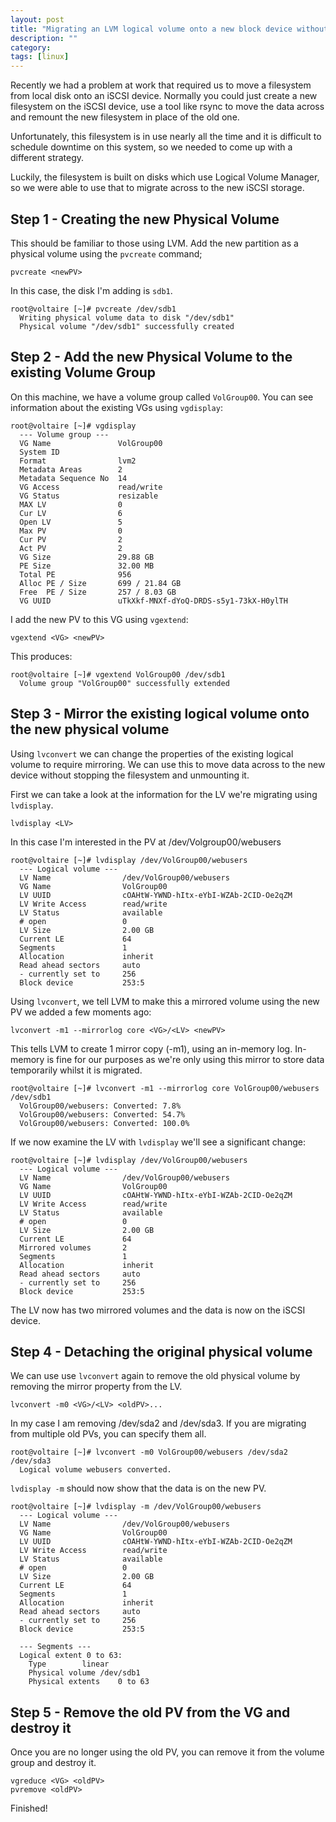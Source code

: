 ```yaml
---
layout: post
title: "Migrating an LVM logical volume onto a new block device without downtime"
description: ""
category: 
tags: [linux]
---
```


Recently we had a problem at work that required us to move a filesystem from local disk onto an iSCSI device. Normally you could just create a new filesystem on the iSCSI device, use a tool like rsync to move the data across and remount the new filesystem in place of the old one. 

<!--more-->

Unfortunately, this filesystem is in use nearly all the time and it is difficult to schedule downtime on this system, so we needed to come up with a different strategy.

Luckily, the filesystem is built on disks which use Logical Volume Manager, so we were able to use that to migrate across to the new iSCSI storage.

## Step 1 - Creating the new Physical Volume ##

This should be familiar to those using LVM. Add the new partition as a physical volume using the <code>pvcreate</code> command;

    pvcreate <newPV>
    
In this case, the disk I'm adding is <code>sdb1</code>.

    root@voltaire [~]# pvcreate /dev/sdb1
      Writing physical volume data to disk "/dev/sdb1"
      Physical volume "/dev/sdb1" successfully created
      
## Step 2 - Add the new Physical Volume to the existing Volume Group ##

On this machine, we have a volume group called <code>VolGroup00</code>. You can see information about the existing VGs using <code>vgdisplay</code>:

    root@voltaire [~]# vgdisplay
      --- Volume group ---
      VG Name               VolGroup00
      System ID
      Format                lvm2
      Metadata Areas        2
      Metadata Sequence No  14
      VG Access             read/write
      VG Status             resizable
      MAX LV                0
      Cur LV                6
      Open LV               5
      Max PV                0
      Cur PV                2
      Act PV                2
      VG Size               29.88 GB
      PE Size               32.00 MB
      Total PE              956
      Alloc PE / Size       699 / 21.84 GB
      Free  PE / Size       257 / 8.03 GB
      VG UUID               uTkXkf-MNXf-dYoQ-DRDS-s5y1-73kX-H0ylTH

I add the new PV to this VG using <code>vgextend</code>:

    vgextend <VG> <newPV>

This produces:

    root@voltaire [~]# vgextend VolGroup00 /dev/sdb1
      Volume group "VolGroup00" successfully extended

## Step 3 - Mirror the existing logical volume onto the new physical volume ##

Using <code>lvconvert</code> we can change the properties of the existing logical volume to require mirroring. We can use this to move data across to the new device without stopping the filesystem and unmounting it.

First we can take a look at the information for the LV we're migrating using <code>lvdisplay</code>.

    lvdisplay <LV>
    
In this case I'm interested in the PV at /dev/Volgroup00/webusers

    root@voltaire [~]# lvdisplay /dev/VolGroup00/webusers
      --- Logical volume ---
      LV Name                /dev/VolGroup00/webusers
      VG Name                VolGroup00
      LV UUID                cOAHtW-YWND-hItx-eYbI-WZAb-2CID-Oe2qZM
      LV Write Access        read/write
      LV Status              available
      # open                 0
      LV Size                2.00 GB
      Current LE             64
      Segments               1
      Allocation             inherit
      Read ahead sectors     auto
      - currently set to     256
      Block device           253:5


Using <code>lvconvert</code>, we tell LVM to make this a mirrored volume using the new PV we added a few moments ago:

    lvconvert -m1 --mirrorlog core <VG>/<LV> <newPV>
    
This tells LVM to create 1 mirror copy (-m1), using an in-memory log. In-memory is fine for our purposes as we're only using this mirror to store data temporarily whilst it is migrated. 

    root@voltaire [~]# lvconvert -m1 --mirrorlog core VolGroup00/webusers /dev/sdb1
      VolGroup00/webusers: Converted: 7.8%
      VolGroup00/webusers: Converted: 54.7%
      VolGroup00/webusers: Converted: 100.0%

If we now examine the LV with <code>lvdisplay</code> we'll see a significant change:

    root@voltaire [~]# lvdisplay /dev/VolGroup00/webusers
      --- Logical volume ---
      LV Name                /dev/VolGroup00/webusers
      VG Name                VolGroup00
      LV UUID                cOAHtW-YWND-hItx-eYbI-WZAb-2CID-Oe2qZM
      LV Write Access        read/write
      LV Status              available
      # open                 0
      LV Size                2.00 GB
      Current LE             64
      Mirrored volumes       2
      Segments               1
      Allocation             inherit
      Read ahead sectors     auto
      - currently set to     256
      Block device           253:5

The LV now has two mirrored volumes and the data is now on the iSCSI device.

## Step 4 - Detaching the original physical volume ##

We can use use <code>lvconvert</code> again to remove the old physical volume by removing the mirror property from the LV. 

    lvconvert -m0 <VG>/<LV> <oldPV>...
    
In my case I am removing /dev/sda2 and /dev/sda3. If you are migrating from multiple old PVs, you can specify them all. 

    root@voltaire [~]# lvconvert -m0 VolGroup00/webusers /dev/sda2 /dev/sda3
      Logical volume webusers converted.
  
<code>lvdisplay -m</code> should now show that the data is on the new PV.

    root@voltaire [~]# lvdisplay -m /dev/VolGroup00/webusers
      --- Logical volume ---
      LV Name                /dev/VolGroup00/webusers
      VG Name                VolGroup00
      LV UUID                cOAHtW-YWND-hItx-eYbI-WZAb-2CID-Oe2qZM
      LV Write Access        read/write
      LV Status              available
      # open                 0
      LV Size                2.00 GB
      Current LE             64
      Segments               1
      Allocation             inherit
      Read ahead sectors     auto
      - currently set to     256
      Block device           253:5
    
      --- Segments ---
      Logical extent 0 to 63:
        Type		linear
        Physical volume	/dev/sdb1
        Physical extents	0 to 63

## Step 5 - Remove the old PV from the VG and destroy it ## 

Once you are no longer using the old PV, you can remove it from the volume group and destroy it. 

    vgreduce <VG> <oldPV>
    pvremove <oldPV>

Finished!
